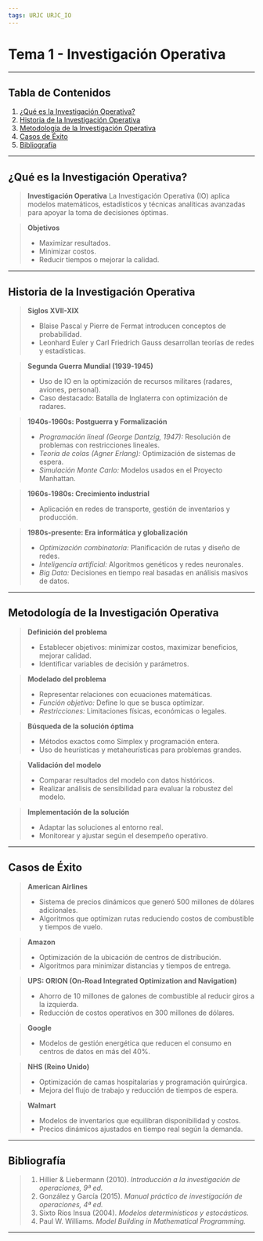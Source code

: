 ```yaml
---
tags: URJC URJC_IO
---
```


# Tema 1 - Investigación Operativa

---

## Tabla de Contenidos

1. [¿Qué es la Investigación Operativa?](#¿Qué%20es%20la%20Investigación%20Operativa?)
2. [Historia de la Investigación Operativa](#Historia%20de%20la%20Investigación%20Operativa)
3. [Metodología de la Investigación Operativa](#Metodología%20de%20la%20Investigación%20Operativa)
4. [Casos de Éxito](#Casos%20de%20Éxito)
5. [Bibliografía](#Bibliografía)

---

## ¿Qué es la Investigación Operativa?

> **Investigación Operativa**
> La Investigación Operativa (IO) aplica modelos matemáticos, estadísticos y técnicas analíticas avanzadas para apoyar la toma de decisiones óptimas.

> **Objetivos**
> - Maximizar resultados.
> - Minimizar costos.
> - Reducir tiempos o mejorar la calidad.

---

## Historia de la Investigación Operativa

> **Siglos XVII-XIX**
> - Blaise Pascal y Pierre de Fermat introducen conceptos de probabilidad.
> - Leonhard Euler y Carl Friedrich Gauss desarrollan teorías de redes y estadísticas.

> **Segunda Guerra Mundial (1939-1945)**
> - Uso de IO en la optimización de recursos militares (radares, aviones, personal).
> - Caso destacado: Batalla de Inglaterra con optimización de radares.

> **1940s-1960s: Postguerra y Formalización**
> - _Programación lineal (George Dantzig, 1947):_ Resolución de problemas con restricciones lineales.
> - _Teoría de colas (Agner Erlang):_ Optimización de sistemas de espera.
> - _Simulación Monte Carlo:_ Modelos usados en el Proyecto Manhattan.

> **1960s-1980s: Crecimiento industrial**
> - Aplicación en redes de transporte, gestión de inventarios y producción.

> **1980s-presente: Era informática y globalización**
> - _Optimización combinatoria:_ Planificación de rutas y diseño de redes.
> - _Inteligencia artificial:_ Algoritmos genéticos y redes neuronales.
> - _Big Data:_ Decisiones en tiempo real basadas en análisis masivos de datos.

---

## Metodología de la Investigación Operativa

> **Definición del problema**
> - Establecer objetivos: minimizar costos, maximizar beneficios, mejorar calidad.
> - Identificar variables de decisión y parámetros.

> **Modelado del problema**
> - Representar relaciones con ecuaciones matemáticas.
> - _Función objetivo:_ Define lo que se busca optimizar.
> - _Restricciones:_ Limitaciones físicas, económicas o legales.

> **Búsqueda de la solución óptima**
> - Métodos exactos como Simplex y programación entera.
> - Uso de heurísticas y metaheurísticas para problemas grandes.

> **Validación del modelo**
> - Comparar resultados del modelo con datos históricos.
> - Realizar análisis de sensibilidad para evaluar la robustez del modelo.

> **Implementación de la solución**
> - Adaptar las soluciones al entorno real.
> - Monitorear y ajustar según el desempeño operativo.

---

## Casos de Éxito

> **American Airlines**
> - Sistema de precios dinámicos que generó 500 millones de dólares adicionales.
> - Algoritmos que optimizan rutas reduciendo costos de combustible y tiempos de vuelo.

> **Amazon**
> - Optimización de la ubicación de centros de distribución.
> - Algoritmos para minimizar distancias y tiempos de entrega.

> **UPS: ORION (On-Road Integrated Optimization and Navigation)**
> - Ahorro de 10 millones de galones de combustible al reducir giros a la izquierda.
> - Reducción de costos operativos en 300 millones de dólares.

> **Google**
> - Modelos de gestión energética que reducen el consumo en centros de datos en más del 40%.

> **NHS (Reino Unido)**
> - Optimización de camas hospitalarias y programación quirúrgica.
> - Mejora del flujo de trabajo y reducción de tiempos de espera.

> **Walmart**
> - Modelos de inventarios que equilibran disponibilidad y costos.
> - Precios dinámicos ajustados en tiempo real según la demanda.

---

## Bibliografía

> 1. Hillier & Liebermann (2010). *Introducción a la investigación de operaciones, 9ª ed.*
> 2. González y García (2015). *Manual práctico de investigación de operaciones, 4ª ed.*
> 3. Sixto Ríos Insua (2004). *Modelos determinísticos y estocásticos.*
> 4. Paul W. Williams. *Model Building in Mathematical Programming.*

---